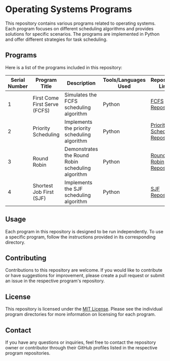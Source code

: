 # Operating Systems Programs

This repository contains various programs related to operating systems. Each program focuses on different scheduling algorithms and provides solutions for specific scenarios. The programs are implemented in Python and offer different strategies for task scheduling.

## Programs

Here is a list of the programs included in this repository:

| Serial Number | Program Title               | Description                          | Tools/Languages Used | Repository Link                                      |
| ------------- | --------------------------- | ------------------------------------ | -------------------- | ---------------------------------------------------- |
| 1             | First Come First Serve (FCFS)| Simulates the FCFS scheduling algorithm | Python               | [FCFS Repository](https://github.com/Haleshot/OS-Programs/tree/master/First_Come_First_Serve) |
| 2             | Priority Scheduling         | Implements the priority scheduling algorithm | Python               | [Priority Scheduling Repository](https://github.com/your-repo-link) |
| 3             | Round Robin                 | Demonstrates the Round Robin scheduling algorithm | Python               | [Round Robin Repository](https://github.com/your-repo-link) |
| 4             | Shortest Job First (SJF)    | Implements the SJF scheduling algorithm | Python               | [SJF Repository](https://github.com/your-repo-link) |

## Usage

Each program in this repository is designed to be run independently. To use a specific program, follow the instructions provided in its corresponding directory.

## Contributing

Contributions to this repository are welcome. If you would like to contribute or have suggestions for improvement, please create a pull request or submit an issue in the respective program's repository.

## License

This repository is licensed under the [MIT License](https://opensource.org/licenses/MIT). Please see the individual program directories for more information on licensing for each program.

## Contact

If you have any questions or inquiries, feel free to contact the repository owner or contributor through their GitHub profiles listed in the respective program repositories.
